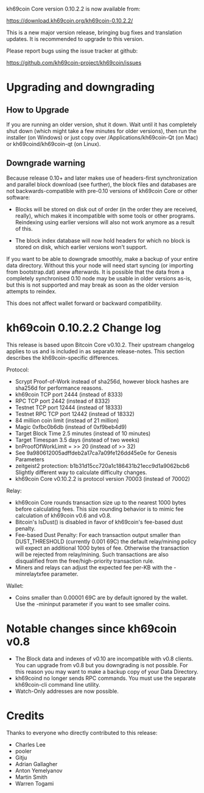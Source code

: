 kh69coin Core version 0.10.2.2 is now available from:

  <https://download.kh69coin.org/kh69coin-0.10.2.2/>

This is a new major version release, bringing bug fixes and translation 
updates. It is recommended to upgrade to this version.

Please report bugs using the issue tracker at github:

  <https://github.com/kh69coin-project/kh69coin/issues>

Upgrading and downgrading
=========================

How to Upgrade
--------------

If you are running an older version, shut it down. Wait until it has completely
shut down (which might take a few minutes for older versions), then run the
installer (on Windows) or just copy over /Applications/kh69coin-Qt (on Mac) or
kh69coind/kh69coin-qt (on Linux).

Downgrade warning
------------------

Because release 0.10+ and later makes use of headers-first synchronization and
parallel block download (see further), the block files and databases are not
backwards-compatible with pre-0.10 versions of kh69coin Core or other software:

* Blocks will be stored on disk out of order (in the order they are
received, really), which makes it incompatible with some tools or
other programs. Reindexing using earlier versions will also not work
anymore as a result of this.

* The block index database will now hold headers for which no block is
stored on disk, which earlier versions won't support.

If you want to be able to downgrade smoothly, make a backup of your entire data
directory. Without this your node will need start syncing (or importing from
bootstrap.dat) anew afterwards. It is possible that the data from a completely
synchronised 0.10 node may be usable in older versions as-is, but this is not
supported and may break as soon as the older version attempts to reindex.

This does not affect wallet forward or backward compatibility.


kh69coin 0.10.2.2 Change log
============================
This release is based upon Bitcoin Core v0.10.2.  Their upstream changelog applies to us and
is included in as separate release-notes.  This section describes the kh69coin-specific differences.

Protocol:
- Scrypt Proof-of-Work instead of sha256d, however block hashes are sha256d for performance reasons.
- kh69coin TCP port 2444 (instead of 8333)
- RPC TCP port 2442 (instead of 8332)
- Testnet TCP port 12444 (instead of 18333)
- Testnet RPC TCP port 12442 (instead of 18332)
- 84 million coin limit  (instead of 21 million)
- Magic 0xfbc0b6db       (instead of 0xf9beb4d9)
- Target Block Time 2.5 minutes (instead of 10 minutes)
- Target Timespan 3.5 days      (instead of two weeks)
- bnProofOfWorkLimit = >> 20    (instead of >> 32)
- See 9a980612005adffdeb2a17ca7a09fe126dd45e0e for Genesis Parameters
- zeitgeist2 protection: b1b31d15cc720a1c186431b21ecc9d1a9062bcb6 Slightly different way to calculate difficulty changes.
- kh69coin Core v0.10.2.2 is protocol version 70003 (instead of 70002)

Relay:
- kh69coin Core rounds transaction size up to the nearest 1000 bytes before calculating fees.  This size rounding behavior is to mimic fee calculation of kh69coin v0.6 and v0.8.
- Bitcoin's IsDust() is disabled in favor of kh69coin's fee-based dust penalty.
- Fee-based Dust Penalty: For each transaction output smaller than DUST_THRESHOLD (currently 0.001 69C) the default relay/mining policy will expect an additional 1000 bytes of fee.  Otherwise the transaction will be rejected from relay/mining.  Such transactions are also disqualified from the free/high-priority transaction rule.
- Miners and relays can adjust the expected fee per-KB with the -minrelaytxfee parameter.

Wallet:
- Coins smaller than 0.00001 69C are by default ignored by the wallet.  Use the -mininput parameter if you want to see smaller coins.

Notable changes since kh69coin v0.8
===================================

- The Block data and indexes of v0.10 are incompatible with v0.8 clients.  You can upgrade from v0.8 but you downgrading is not possible.  For this reason you may want to make a backup copy of your Data Directory.
- kh69coind no longer sends RPC commands.  You must use the separate kh69coin-cli command line utility.
- Watch-Only addresses are now possible.

Credits
=======

Thanks to everyone who directly contributed to this release:

- Charles Lee
- pooler
- Gitju
- Adrian Gallagher
- Anton Yemelyanov
- Martin Smith
- Warren Togami
